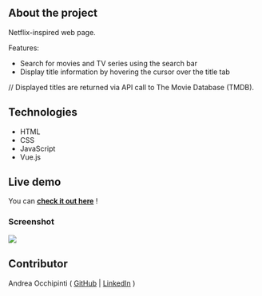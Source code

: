 ## About the project
Netflix-inspired web page.

Features:
- Search for movies and TV series using the search bar
- Display title information by hovering the cursor over the title tab

// Displayed titles are returned via API call to The Movie Database (TMDB).

## Technologies 
- HTML
- CSS
- JavaScript 
- Vue.js

## Live demo
You can **[check it out here](https://painteyes.github.io/vue-netflix)** !

### Screenshot
<img src="https://i.postimg.cc/xdhz7C2d/screencapture-localhost-8080-2022-04-11-12-23-31.png"/>

## Contributor
Andrea Occhipinti ( [GitHub](https://github.com/painteyes) | [LinkedIn](https://www.linkedin.com/in/occhipinti) )
